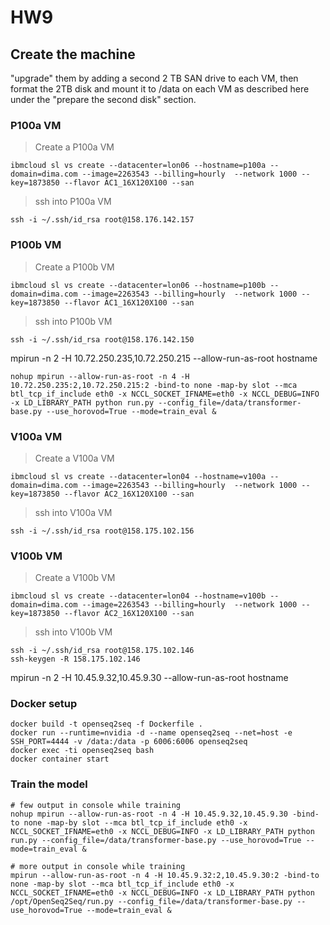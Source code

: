 # HW9

## Create the machine

"upgrade" them by adding a second 2 TB SAN drive to each VM, then format the 2TB disk and mount it to /data on each VM as described here under the "prepare the second disk" section. 

### P100a VM
> Create a P100a VM
```
ibmcloud sl vs create --datacenter=lon06 --hostname=p100a --domain=dima.com --image=2263543 --billing=hourly  --network 1000 --key=1873850 --flavor AC1_16X120X100 --san
```
> ssh into P100a VM
```
ssh -i ~/.ssh/id_rsa root@158.176.142.157
```

### P100b VM
> Create a P100b VM
```
ibmcloud sl vs create --datacenter=lon06 --hostname=p100b --domain=dima.com --image=2263543 --billing=hourly  --network 1000 --key=1873850 --flavor AC1_16X120X100 --san
```
> ssh into P100b VM
```
ssh -i ~/.ssh/id_rsa root@158.176.142.150
```
mpirun -n 2 -H 10.72.250.235,10.72.250.215 --allow-run-as-root hostname
```
nohup mpirun --allow-run-as-root -n 4 -H 10.72.250.235:2,10.72.250.215:2 -bind-to none -map-by slot --mca btl_tcp_if_include eth0 -x NCCL_SOCKET_IFNAME=eth0 -x NCCL_DEBUG=INFO -x LD_LIBRARY_PATH python run.py --config_file=/data/transformer-base.py --use_horovod=True --mode=train_eval &
```

### V100a VM
> Create a V100a VM
```
ibmcloud sl vs create --datacenter=lon04 --hostname=v100a --domain=dima.com --image=2263543 --billing=hourly  --network 1000 --key=1873850 --flavor AC2_16X120X100 --san
```
> ssh into V100a VM
```
ssh -i ~/.ssh/id_rsa root@158.175.102.156
```

### V100b VM
> Create a V100b VM
```
ibmcloud sl vs create --datacenter=lon04 --hostname=v100b --domain=dima.com --image=2263543 --billing=hourly  --network 1000 --key=1873850 --flavor AC2_16X120X100 --san
```
> ssh into V100b VM
```
ssh -i ~/.ssh/id_rsa root@158.175.102.146
ssh-keygen -R 158.175.102.146
```
mpirun -n 2 -H 10.45.9.32,10.45.9.30 --allow-run-as-root hostname


### Docker setup
```
docker build -t openseq2seq -f Dockerfile .
docker run --runtime=nvidia -d --name openseq2seq --net=host -e SSH_PORT=4444 -v /data:/data -p 6006:6006 openseq2seq
docker exec -ti openseq2seq bash
docker container start
```

### Train the model
```
# few output in console while training
nohup mpirun --allow-run-as-root -n 4 -H 10.45.9.32,10.45.9.30 -bind-to none -map-by slot --mca btl_tcp_if_include eth0 -x NCCL_SOCKET_IFNAME=eth0 -x NCCL_DEBUG=INFO -x LD_LIBRARY_PATH python run.py --config_file=/data/transformer-base.py --use_horovod=True --mode=train_eval &

# more output in console while training
mpirun --allow-run-as-root -n 4 -H 10.45.9.32:2,10.45.9.30:2 -bind-to none -map-by slot --mca btl_tcp_if_include eth0 -x NCCL_SOCKET_IFNAME=eth0 -x NCCL_DEBUG=INFO -x LD_LIBRARY_PATH python /opt/OpenSeq2Seq/run.py --config_file=/data/transformer-base.py --use_horovod=True --mode=train_eval &
```
